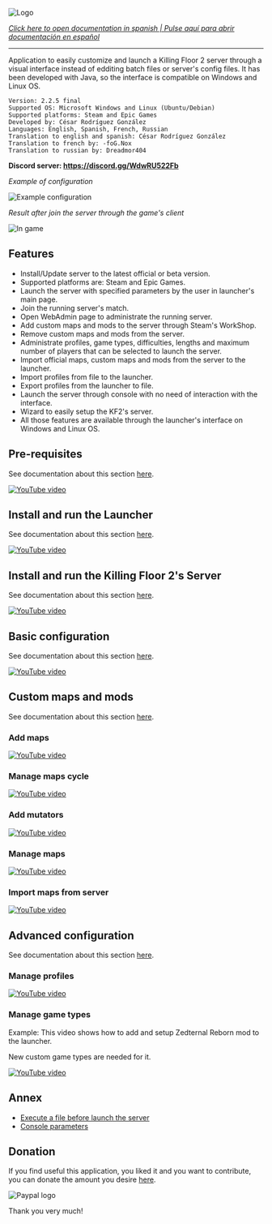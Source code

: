 ![Logo](doc/images/kf2banner.png)

_[Click here to open documentation in spanish | Pulse aquí para abrir documentación en español](LEEME.md)_

---
Application to easily customize and launch a Killing Floor 2 server through a visual interface instead of edditing batch files or server's config files. It has been developed with Java, so the interface is compatible on Windows and Linux OS.

```
Version: 2.2.5 final
Supported OS: Microsoft Windows and Linux (Ubuntu/Debian)
Supported platforms: Steam and Epic Games
Developed by: César Rodríguez González
Languages: English, Spanish, French, Russian
Translation to english and spanish: César Rodríguez González
Translation to french by: -foG.Nox
Translation to russian by: Dreadmor404
```
**Discord server: https://discord.gg/WdwRU522Fb**

*Example of configuration*

![Example configuration](doc/images/screenshot00.png)

*Result after join the server through the game's client*

![In game](doc/images/screenshot-in-game.jpg)

## Features

- Install/Update server to the latest official or beta version.
- Supported platforms are: Steam and Epic Games.
- Launch the server with specified parameters by the user in launcher's main page.
- Join the running server's match.
- Open WebAdmin page to administrate the running server.
- Add custom maps and mods to the server through Steam's WorkShop.
- Remove custom maps and mods from the server.
- Administrate profiles, game types, difficulties, lengths and maximum number of players that can be selected to launch the server.
- Import official maps, custom maps and mods from the server to the launcher.
- Import profiles from file to the launcher.
- Export profiles from the launcher to file.
- Launch the server through console with no need of interaction with the interface.
- Wizard to easily setup the KF2's server.
- All those features are available through the launcher's interface on Windows and Linux OS.

## Pre-requisites

See documentation about this section [here](doc/PRE-REQUISITES.md).

[![YouTube video](doc/images/video00-prerequisites.png)](https://www.youtube.com/watch?v=hTaJCDZ3ahQ)


## Install and run the Launcher

See documentation about this section [here](doc/INSTALL-LAUNCHER.md).

[![YouTube video](doc/images/video01-launcher-install.png)](https://www.youtube.com/watch?v=ew7t6XHTFOg)


## Install and run the Killing Floor 2's Server

See documentation about this section [here](doc/INSTALL-SERVER.md).

[![YouTube video](doc/images/video02-server-install.png)](https://www.youtube.com/watch?v=s41C-PLWcQI)


## Basic configuration

See documentation about this section [here](doc/BASIC-CONFIGURATION.md).

[![YouTube video](doc/images/video03-basic-parameters.png)](https://www.youtube.com/watch?v=FFKeWvROfmo)


## Custom maps and mods

See documentation about this section [here](doc/CUSTOM-MAPS.md).

### Add maps

[![YouTube video](doc/images/video04-add-maps.png)](https://www.youtube.com/watch?v=kUKtUBQkYX0)

### Manage maps cycle

[![YouTube video](doc/images/video05-maps-cycle.png)](https://www.youtube.com/watch?v=K7_IrQxcWgQ)

### Add mutators

[![YouTube video](doc/images/video06-add-mutators.png)](https://www.youtube.com/watch?v=knku3crQW7s)

### Manage maps

[![YouTube video](doc/images/video07-manage-maps.png)](https://www.youtube.com/watch?v=zk7BFij-jEs)

### Import maps from server

[![YouTube video](doc/images/video08-import-maps.png)](https://www.youtube.com/watch?v=Oh5q5XVlGDk)



## Advanced configuration

See documentation about this section [here](doc/ADVANCED-CONFIGURATION.md).

### Manage profiles

[![YouTube video](doc/images/video09-manage-profiles.png)](https://www.youtube.com/watch?v=hif6yBDUfzE)

### Manage game types

Example: This video shows how to add and setup Zedternal Reborn mod to the launcher.

New custom game types are needed for it.

[![YouTube video](doc/images/video10-zedternal-reborn.png)](https://www.youtube.com/watch?v=emb2y1rN3iE)

## Annex
- [Execute a file before launch the server](doc/ANNEX.md#execute-a-file-before-launch-the-server)
- [Console parameters](doc/ANNEX.md#console-parameters)

## Donation
If you find useful this application, you liked it and you want to contribute, you can donate the amount you desire [here](https://www.paypal.me/cesarrgon).

![Paypal logo](doc/images/paypal-logo.png)

Thank you very much!
